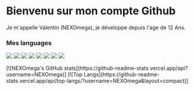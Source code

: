 <h1>Bienvenu sur mon compte Github</h1>
<p>
Je m'appelle Valentin (NEXOmega), je développe depuis l'age de 12 Ans.
</p>

<p>
<h3>Mes languages </br></h3>
<img src="https://img.shields.io/badge/-Java-blue?style=flat-square&logo=java&logoColor=white" />
<img src="https://img.shields.io/badge/-JavaScript-blue?style=flat-square&logo=javascript&logoColor=white" />
<img src="https://img.shields.io/badge/-MongoDB-blue?style=flat-square&logo=mongodb&logoColor=white" />
<img src="https://img.shields.io/badge/-NodeJs-blue?style=flat-square&logo=Node.js&logoColor=white" />
<img src="https://img.shields.io/badge/-Git-blue?style=flat-square&logo=git&logoColor=white" />
<img src="https://img.shields.io/badge/-Linux-blue?style=flat-square&logo=linux&logoColor=white" />
<img src="https://img.shields.io/badge/-NixOs-blue?style=flat-square&logo=nixos&logoColor=white" />
<img src="https://img.shields.io/badge/-Godot-blue?style=flat-square&logo=godot-engine&logoColor=white" />
</p>

<p>
[![NEXOmega's GitHub stats](https://github-readme-stats.vercel.app/api?username=NEXOmega)]
[![Top Langs](https://github-readme-stats.vercel.app/api/top-langs/?username=NEXOmega&layout=compact)]

</p>
